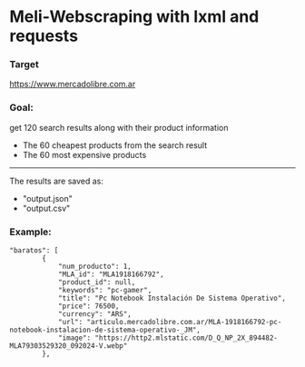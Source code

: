 # Meli-Webscraping with lxml and requests

### Target

https://www.mercadolibre.com.ar

### Goal:
get 120 search results along with their product information

-  The 60 cheapest products from the search result
-  The 60 most expensive products

------------

The results are saved as:
- "output.json"
- "output.csv"

### Example:
```
"baratos": [
        {
            "num_producto": 1,
            "MLA_id": "MLA1918166792",
            "product_id": null,
            "keywords": "pc-gamer",
            "title": "Pc Notebook Instalación De Sistema Operativo",
            "price": 76500,
            "currency": "ARS",
            "url": "articulo.mercadolibre.com.ar/MLA-1918166792-pc-notebook-instalacion-de-sistema-operativo-_JM",
            "image": "https://http2.mlstatic.com/D_Q_NP_2X_894482-MLA79303529320_092024-V.webp"
        },
```








